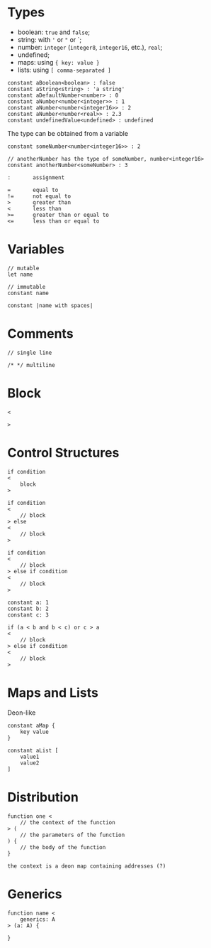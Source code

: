 # Types

+ boolean: `true` and `false`;
+ string: with `'` or `"` or `;
+ number: `integer` (`integer8`, `integer16`, etc.), `real`;
+ undefined;
+ maps: using `{ key: value }`
+ lists: using `[ comma-separated ]`


```
constant aBoolean<boolean> : false
constant aString<string> : 'a string'
constant aDefaultNumber<number> : 0
constant aNumber<number<integer>> : 1
constant aNumber<number<integer16>> : 2
constant aNumber<number<real>> : 2.3
constant undefinedValue<undefined> : undefined
```


The type can be obtained from a variable

```
constant someNumber<number<integer16>> : 2

// anotherNumber has the type of someNumber, number<integer16>
constant anotherNumber<someNumber> : 3
```


```
:       assignment

=       equal to
!=      not equal to
>       greater than
<       less than
>=      greater than or equal to
<=      less than or equal to
```



# Variables

```
// mutable
let name

// immutable
constant name

constant |name with spaces|
```



# Comments

```
// single line

/* */ multiline
```



# Block

```
<

>
```



# Control Structures

```
if condition
<
    block
>
```

```
if condition
<
    // block
> else
<
    // block
>
```

```
if condition
<
    // block
> else if condition
<
    // block
>
```



```
constant a: 1
constant b: 2
constant c: 3

if (a < b and b < c) or c > a
<
    // block
> else if condition
<
    // block
>
```



# Maps and Lists

Deon-like


```
constant aMap {
    key value
}
```

```
constant aList [
    value1
    value2
]
```



# Distribution


```
function one <
    // the context of the function
> (
    // the parameters of the function
) {
    // the body of the function
}

the context is a deon map containing addresses (?)
```



# Generics


```
function name <
    generics: A
> (a: A) {

}
```
